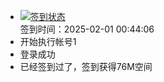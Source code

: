 - [![签到状态](https://github.com/womade/Cloud189-Actions/actions/workflows/main.yml/badge.svg?branch=main)](https://github.com/womade/Cloud189-Actions/actions/workflows/main.yml) <br> 签到时间：2025-02-01 00:44:06
- 开始执行帐号1
- 登录成功
- 已经签到过了，签到获得76M空间
